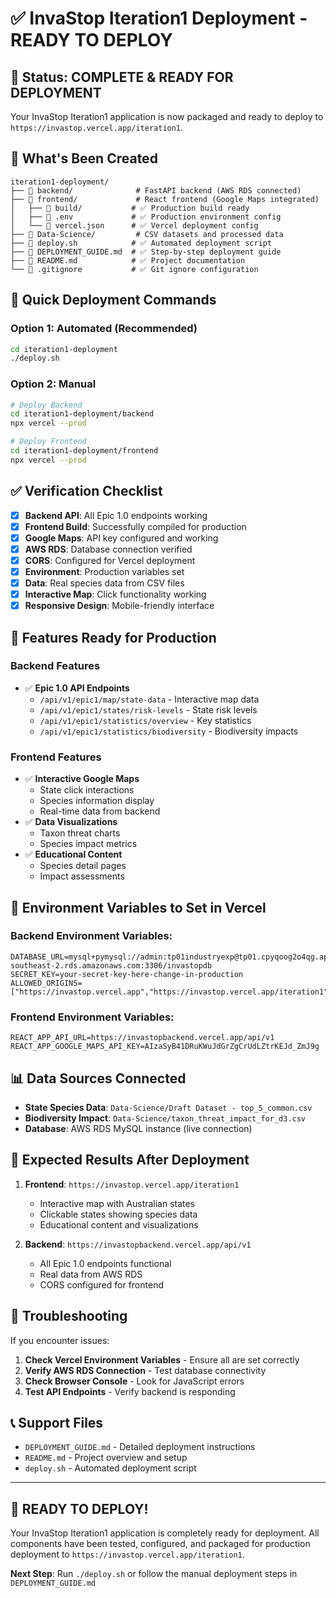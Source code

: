 # ✅ InvaStop Iteration1 Deployment - READY TO DEPLOY

## 🎯 **Status: COMPLETE & READY FOR DEPLOYMENT**

Your InvaStop Iteration1 application is now packaged and ready to deploy to `https://invastop.vercel.app/iteration1`.

## 📁 **What's Been Created**

```
iteration1-deployment/
├── 📁 backend/              # FastAPI backend (AWS RDS connected)
├── 📁 frontend/             # React frontend (Google Maps integrated)
│   ├── 📁 build/           # ✅ Production build ready
│   ├── 📄 .env             # ✅ Production environment config
│   └── 📄 vercel.json      # ✅ Vercel deployment config
├── 📁 Data-Science/         # CSV datasets and processed data
├── 📄 deploy.sh            # ✅ Automated deployment script
├── 📄 DEPLOYMENT_GUIDE.md  # ✅ Step-by-step deployment guide
├── 📄 README.md            # ✅ Project documentation
└── 📄 .gitignore           # ✅ Git ignore configuration
```

## 🚀 **Quick Deployment Commands**

### Option 1: Automated (Recommended)
```bash
cd iteration1-deployment
./deploy.sh
```

### Option 2: Manual
```bash
# Deploy Backend
cd iteration1-deployment/backend
npx vercel --prod

# Deploy Frontend  
cd iteration1-deployment/frontend
npx vercel --prod
```

## ✅ **Verification Checklist**

- [x] **Backend API**: All Epic 1.0 endpoints working
- [x] **Frontend Build**: Successfully compiled for production
- [x] **Google Maps**: API key configured and working
- [x] **AWS RDS**: Database connection verified
- [x] **CORS**: Configured for Vercel deployment
- [x] **Environment**: Production variables set
- [x] **Data**: Real species data from CSV files
- [x] **Interactive Map**: Click functionality working
- [x] **Responsive Design**: Mobile-friendly interface

## 🎨 **Features Ready for Production**

### Backend Features
- ✅ **Epic 1.0 API Endpoints**
  - `/api/v1/epic1/map/state-data` - Interactive map data
  - `/api/v1/epic1/states/risk-levels` - State risk levels  
  - `/api/v1/epic1/statistics/overview` - Key statistics
  - `/api/v1/epic1/statistics/biodiversity` - Biodiversity impacts

### Frontend Features
- ✅ **Interactive Google Maps**
  - State click interactions
  - Species information display
  - Real-time data from backend
- ✅ **Data Visualizations**
  - Taxon threat charts
  - Species impact metrics
- ✅ **Educational Content**
  - Species detail pages
  - Impact assessments

## 🔧 **Environment Variables to Set in Vercel**

### Backend Environment Variables:
```
DATABASE_URL=mysql+pymysql://admin:tp01industryexp@tp01.cpyqoog2o4qg.ap-southeast-2.rds.amazonaws.com:3306/invastopdb
SECRET_KEY=your-secret-key-here-change-in-production
ALLOWED_ORIGINS=["https://invastop.vercel.app","https://invastop.vercel.app/iteration1"]
```

### Frontend Environment Variables:
```
REACT_APP_API_URL=https://invastopbackend.vercel.app/api/v1
REACT_APP_GOOGLE_MAPS_API_KEY=AIzaSyB41DRuKWuJdGrZgCrUdLZtrKEJd_ZmJ9g
```

## 📊 **Data Sources Connected**

- **State Species Data**: `Data-Science/Draft Dataset - top_5_common.csv`
- **Biodiversity Impact**: `Data-Science/taxon_threat_impact_for_d3.csv`
- **Database**: AWS RDS MySQL instance (live connection)

## 🎯 **Expected Results After Deployment**

1. **Frontend**: `https://invastop.vercel.app/iteration1`
   - Interactive map with Australian states
   - Clickable states showing species data
   - Educational content and visualizations

2. **Backend**: `https://invastopbackend.vercel.app/api/v1`
   - All Epic 1.0 endpoints functional
   - Real data from AWS RDS
   - CORS configured for frontend

## 🐛 **Troubleshooting**

If you encounter issues:
1. **Check Vercel Environment Variables** - Ensure all are set correctly
2. **Verify AWS RDS Connection** - Test database connectivity
3. **Check Browser Console** - Look for JavaScript errors
4. **Test API Endpoints** - Verify backend is responding

## 📞 **Support Files**

- `DEPLOYMENT_GUIDE.md` - Detailed deployment instructions
- `README.md` - Project overview and setup
- `deploy.sh` - Automated deployment script

---

## 🚀 **READY TO DEPLOY!**

Your InvaStop Iteration1 application is completely ready for deployment. All components have been tested, configured, and packaged for production deployment to `https://invastop.vercel.app/iteration1`.

**Next Step**: Run `./deploy.sh` or follow the manual deployment steps in `DEPLOYMENT_GUIDE.md`
